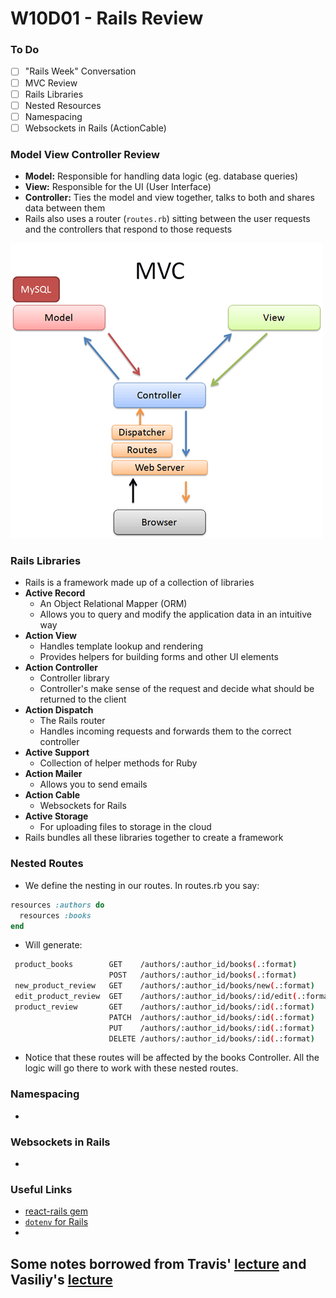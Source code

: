 # W10D01 - Rails Review

### To Do
- [ ] "Rails Week" Conversation
- [ ] MVC Review
- [ ] Rails Libraries
- [ ] Nested Resources
- [ ] Namespacing
- [ ] Websockets in Rails (ActionCable)

### Model View Controller Review
- **Model:** Responsible for handling data logic (eg. database queries)
- **View:** Responsible for the UI (User Interface)
- **Controller:** Ties the model and view together, talks to both and shares data between them
- Rails also uses a router (`routes.rb`) sitting between the user requests and the controllers that respond to those requests

![MVC Diagram](https://raw.githubusercontent.com/tborsa/LighthouseLabs/master/lectures/Week7/Day3/Lecture/assets/mvc-rails.png)

### Rails Libraries
- Rails is a framework made up of a collection of libraries
- **Active Record**
  - An Object Relational Mapper (ORM)
  - Allows you to query and modify the application data in an intuitive way
- **Action View**
  - Handles template lookup and rendering
  - Provides helpers for building forms and other UI elements
- **Action Controller**
  - Controller library
  - Controller's make sense of the request and decide what should be returned to the client
- **Action Dispatch**
  - The Rails router
  - Handles incoming requests and forwards them to the correct controller
- **Active Support**
  - Collection of helper methods for Ruby
- **Action Mailer**
  - Allows you to send emails
- **Action Cable**
  - Websockets for Rails
- **Active Storage**
  - For uploading files to storage in the cloud
- Rails bundles all these libraries together to create a framework

### Nested Routes
* We define the nesting in our routes. In routes.rb you say:

```ruby
resources :authors do
  resources :books
end
```

* Will generate:

```sh
 product_books        GET    /authors/:author_id/books(.:format)          books#index
                      POST   /authors/:author_id/books(.:format)          books#create
 new_product_review   GET    /authors/:author_id/books/new(.:format)      books#new
 edit_product_review  GET    /authors/:author_id/books/:id/edit(.:format) books#edit
 product_review       GET    /authors/:author_id/books/:id(.:format)      books#show
                      PATCH  /authors/:author_id/books/:id(.:format)      books#update
                      PUT    /authors/:author_id/books/:id(.:format)      books#update
                      DELETE /authors/:author_id/books/:id(.:format) 
```

* Notice that these routes will be affected by the books Controller. All the logic will go there to work with these nested routes.

### Namespacing
- 

### Websockets in Rails
- 

### Useful Links
- [react-rails gem](https://github.com/reactjs/react-rails)
- [`dotenv` for Rails](https://github.com/bkeepers/dotenv)
- []()

## Some notes borrowed from Travis' [lecture](https://github.com/tborsa/lectures/blob/master/week10/day1/notes.md) and Vasiliy's [lecture](https://web.compass.lighthouselabs.ca/activities/433/lectures/3022)
